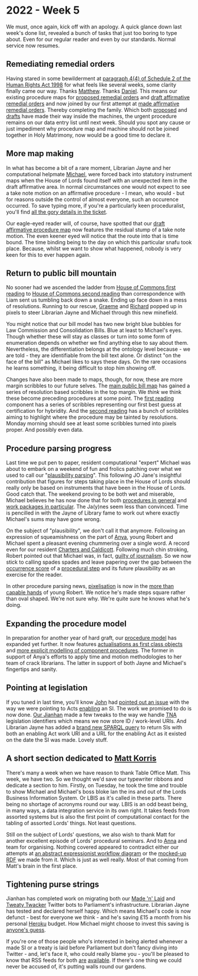 # 2022 - Week 5

We must, once again, kick off with an apology. A quick glance down last week's done list, revealed a bunch of tasks that just too boring to type about. Even for our regular reader and even by our standards. Normal service now resumes. 

## Remediating remedial orders

Having stared in some bewilderment at [paragraph 4(4) of Schedule 2 of the Human Rights Act 1998](https://www.legislation.gov.uk/ukpga/1998/42/schedule/2#schedule-2-paragraph-4-4) for what feels like several weeks, some clarity finally came our way. Thanks [Matthew](https://twitter.com/mattwadd). Thanks [Daniel](https://twitter.com/DgLimited). This means our existing procedure maps for [proposed remedial orders](https://ukparliament.github.io/ontologies/procedure/maps/legislation/secondary/statutory-instruments/super-affirmative-procedures/remedial-orders/proposed-remedial-order/proposed-remedial-order.pdf) and [draft affirmative remedial orders](https://ukparliament.github.io/ontologies/procedure/maps/legislation/secondary/statutory-instruments/super-affirmative-procedures/remedial-orders/draft-affirmative/draft-affirmative.pdf) and now joined by our first attempt at [made affirmative remedial orders](https://ukparliament.github.io/ontologies/procedure/maps/legislation/secondary/statutory-instruments/super-affirmative-procedures/remedial-orders/made-affirmative/made-affirmative.pdf). Thereby completing the family. Which both [proposed](https://ukparliament.github.io/ontologies/procedure/maps/legislation/secondary/statutory-instruments/super-affirmative-procedures/remedial-orders/proposed-remedial-order/proposed-remedial-order.svg) and [drafts](https://ukparliament.github.io/ontologies/procedure/maps/legislation/secondary/statutory-instruments/super-affirmative-procedures/remedial-orders/draft-affirmative/draft-affirmative.svg) have made their way inside the machines, the urgent procedure remains on our data entry list until next week. Should you spot any cause or just impediment why procedure map and machine should not be joined together in Holy Matrimony, now would be a good time to declare it.

## More map making

In what has become a bit of a rare moment, Librarian Jayne and her computational helpmate [Michael](https://twitter.com/fantasticlife), were forced back into statutory instrument maps when the House of Lords found itself with an unexpected item in the draft affirmative area. In normal circumstances one would not expect to see a take note motion on an affirmative procedure - I mean, who would - but for reasons outside the control of almost everyone, such an occurence occurred. To save typing more, if you're a particularly keen proceduralist, you'll find [all the gory details in the ticket](https://trello.com/c/eBsTzeRg/430-take-note-motions-on-affirmative-procedures).

Our eagle-eyed reader will, of course, have spotted that our [draft affirmative procedure map](https://ukparliament.github.io/ontologies/procedure/maps/legislation/secondary/statutory-instruments/affirmative-procedures/draft/draft-affirmative.pdf) now features the residual stump of a take note motion. The even keener eyed will notice that the route into that is time bound. The time binding being to the day on which this particular snafu took place. Because, whilst we want to show what happened, nobody is very keen for this to ever happen again.

## Return to public bill mountain

No sooner had we ascended the ladder from [House of Commons first reading](https://ukparliament.github.io/ontologies/procedure/maps/legislation/primary/public-bills/components/commons/first-reading/first-reading.pdf) to [House of Commons second reading](https://ukparliament.github.io/ontologies/procedure/maps/legislation/primary/public-bills/components/commons/second-reading/second-reading.pdf) than correspondence with Liam sent us tumbling back down a snake. Ending up face down in a mess of resolutions. Running to our rescue, [Graeme](https://twitter.com/woodstockjag) and [Richard](https://twitter.com/Richard24235966) popped up in pixels to steer Librarian Jayne and Michael through this new minefield.

You might notice that our bill model has two new bright blue bubbles for Law Commission and Consolidation Bills. Blue at least to Michael's eyes. Though whether these will stay as classes or turn into some form of enumeration depends on whether we find anything else to say about them. Nevertheless, the differentiation belongs at the ontology level because - we are told - they are identifiable from the bill text alone. Or distinct "on the face of the bill" as Michael likes to says these days. On the rare occasions he learns something, it being difficult to stop him showing off.

Changes have also been made to maps, though, for now, these are more margin scribbles to our future selves. The [main public bill map](https://ukparliament.github.io/ontologies/procedure/maps/legislation/primary/public-bills/public-bills.pdf) has gained a series of resolution based scribbles in the top margin. We *think* we think these become preceding procedures at some point. The [first reading](https://ukparliament.github.io/ontologies/procedure/maps/legislation/primary/public-bills/components/commons/first-reading/first-reading.pdf) component has a series of scribbles representing our first best guess at certification for hybridity. And the [second reading](https://ukparliament.github.io/ontologies/procedure/maps/legislation/primary/public-bills/components/commons/second-reading/second-reading.pdf) has a bunch of scribbles aiming to highlight where the procedure may be tainted by resolutions. Monday morning should see at least some scribbles turned into pixels proper. And possibly even data.

## Procedure parsing progress

Last time we put pen to paper, resident computational "expert" Michael was about to embark on a weekend of fun and frolics patching over what we used to call our "[plausibility parsing](https://github.com/ukparliament/procedure-parsing/blob/master/app/models/parliamentary_procedure.rb#L162)". This following JO Jane's insightful contribution that figures for steps taking place in the House of Lords should really only be based on instruments that have been in the House of Lords. Good catch that. The weekend proving to be both wet and miserable, Michael believes he has now done that for both [procedures in general](https://parliamentary-procedures.herokuapp.com/procedures/3/steps) and [work packages in particular](https://parliamentary-procedures.herokuapp.com/work-packages/8). The Ja(y)nes seem less than convinced. Time is pencilled in with the Jayne of Library fame to work out where exactly Michael's sums may have gone wrong.

On the subject of "plausibility", we don't call it that anymore. Following an expression of squeamishness on the part of [Anya](https://twitter.com/bitten_), young Robert and Michael spent a pleasant evening chummering over a single word. A record even for our resident [Charters and Caldicott](https://www.youtube.com/watch?v=q_jne_G-_qQ). Following much chin stroking, Robert pointed out that Michael was, in fact, [guilty of journalism](https://twitter.com/fantasticlife/status/1485702242091081733). So we now stick to calling spades spades and leave papering over the gap between the [occurrence score](https://trello.com/c/mirZ4SVi/250-plausibility-score-occurrence-score) of a [procedural step](https://ukparliament.github.io/ontologies/procedure/procedure-ontology.html#d4e175) and its future plausibility as an exercise for the reader.

In other procedure parsing news, [pixelisation](https://parliamentary-procedures.herokuapp.com/work-packages/4/parse/visualise) is now in the [more than capable hands](https://trello.com/c/tYHtF2We/252-playground-for-work-package-visualisations) of young Robert. We notice he's made steps square rather than oval shaped. We're not sure why. We're quite sure he knows what he's doing.

## Expanding the procedure model

In preparation for another year of hard graft, our [procedure model](https://ukparliament.github.io/ontologies/procedure/procedure-ontology.html) has expanded yet further. It now features [actualisations as first class objects](https://ukparliament.github.io/ontologies/procedure/procedure-ontology.html#d4e334) and [more explicit modelling of component procedures](https://ukparliament.github.io/ontologies/procedure/procedure-ontology.html#d4e724). The former in support of Anya's efforts to apply time and motion methodologies to her team of crack librarians. The latter in support of both Jayne and Michael's fingertips and sanity.

## Pointing at legislation

If you tuned in last time, you'll know [John](https://twitter.com/johnlsheridan) had [pointed out an issue](https://ukparliament.github.io/ontologies/meta/weeknotes/2022/03/#pointing-at-legislation) with the way we were pointing to Acts [enabling](https://ukparliament.github.io/ontologies/legislation/legislation-ontology.html#d4e292) an SI. The work we promised to do is now done. [Our Jianhan](https://twitter.com/jianhanzhu) made a few tweaks to the way we handle [TNA](https://www.nationalarchives.gov.uk/) legislation identifiers which means we now store ID / work-level URIs. And Librarian Jayne has added a [brand new SPARQL query](https://api.parliament.uk/s/99a4b370) to return SIs with both an enabling Act work URI and a URL for the enabling Act as it existed on the date the SI was made. Lovely stuff.

## A short section dedicated to [Matt Korris](https://twitter.com/MattKorris)

There's many a week when we have reason to thank Table Office Matt. This week, we have two. So we thought we'd save our typewriter ribbons and dedicate a section to him. Firstly, on Tuesday, he took the time and trouble to show Michael and Michael's boss bloke Ian the ins and out of the Lords Business Information System. Or LBIS as it's called in these parts. There being no shortage of  acronyms round our way. LBIS is an odd beast being, in many ways, a data integration service in its own right. It takes feeds from assorted systems but is also the first point of computational contact for the tabling of assorted Lords' things. Not least questions.

Still on the subject of Lords' questions, we also wish to thank Matt for another excellent episode of Lords' procedural seminars. And to [Anna](https://twitter.com/LoogaGirl) and team for organising. Nothing covered appeared to contradict either our attempts at [an abstract expressionist workflow diagram](https://github.com/ukparliament/ontologies/blob/master/question-and-answer/workflows/lords/flow.pdf) or the [mocked-up RDF](https://github.com/ukparliament/ontologies/tree/master/question-and-answer/examples) we made from it. Which is just as well really. Most of that coming from Matt's brain in the first place.

## Tightening purse strings

Jianhan has completed work on migrating both our [Made 'n' Laid](https://twitter.com/madenlaid) and [Tweaty Twacker](https://twitter.com/TweatyTwacker) Twitter bots to Parliament's infrastructure. Librarian Jayne has tested and declared herself happy. Which means Michael's code is now defunct - best for everyone we think - and he's saving £15 a month from his personal [Heroku](https://en.wikipedia.org/wiki/Heroku) budget. How Michael might choose to invest this saving is [anyone's guess](https://en.wikipedia.org/wiki/Guinness).

If you're one of those people who's interested in being alerted whenever a made SI or a treaty is laid before Parliament but don't fancy diving into Twitter - and, let's face it, who could really blame you - you'll be pleased to know that RSS feeds for both [are](https://api.parliament.uk/made-n-laid/rss) [available](https://api.parliament.uk/tweatytwacker/rss). If there's one thing we could never be accused of, it's putting walls round our gardens.